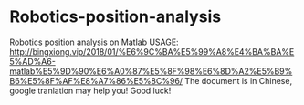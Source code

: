 # Robotics-position-analysis
Robotics position analysis on Matlab
USAGE:
http://bingxiong.vip/2018/01/%E6%9C%BA%E5%99%A8%E4%BA%BA%E5%AD%A6-matlab%E5%9D%90%E6%A0%87%E5%8F%98%E6%8D%A2%E5%B9%B6%E5%8F%AF%E8%A7%86%E5%8C%96/
The document is in Chinese, google tranlation may help you!
Good luck!
